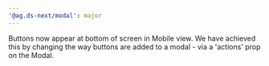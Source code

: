 ```yaml
---
'@ag.ds-next/modal': major
---
```


Buttons now appear at bottom of screen in Mobile view. We have achieved this by changing the way buttons are added to a modal - via a 'actions' prop on the Modal.
